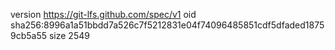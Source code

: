 version https://git-lfs.github.com/spec/v1
oid sha256:8996a1a51bbdd7a526c7f5212831e04f74096485851cdf5dfaded18759cb5a55
size 2549
